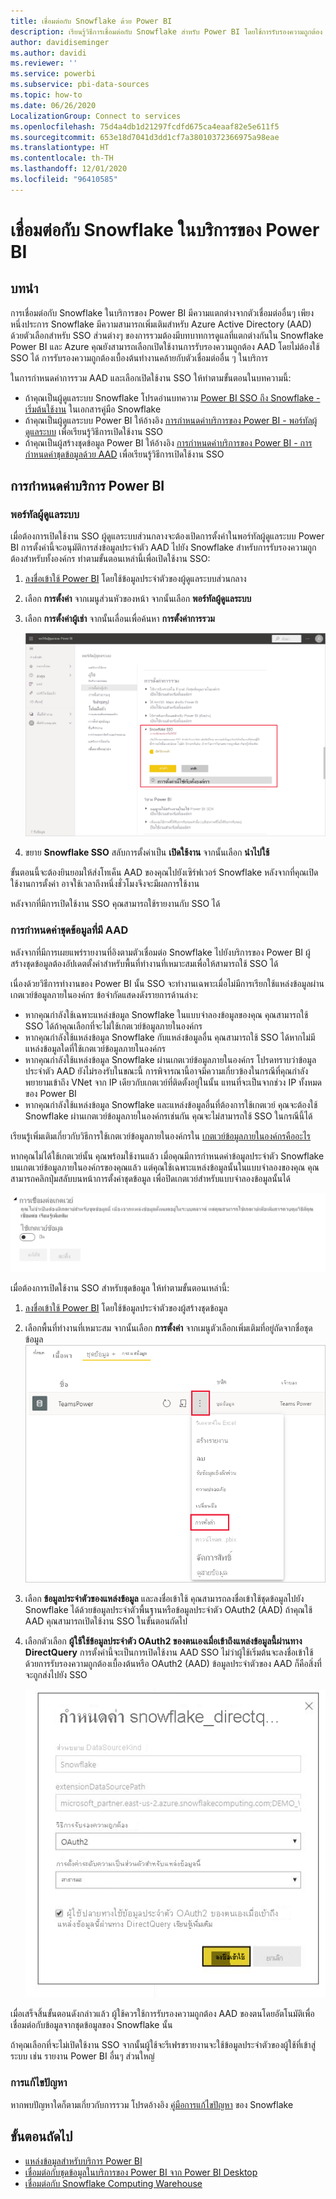 ```yaml
---
title: เชื่อมต่อกับ Snowflake ด้วย Power BI
description: เรียนรู้วิธีการเชื่อมต่อกับ Snowflake สำหรับ Power BI โดยใช้การรับรองความถูกต้อง SSO
author: davidiseminger
ms.author: davidi
ms.reviewer: ''
ms.service: powerbi
ms.subservice: pbi-data-sources
ms.topic: how-to
ms.date: 06/26/2020
LocalizationGroup: Connect to services
ms.openlocfilehash: 75d4a4db1d21297fcdfd675ca4eaaf82e5e611f5
ms.sourcegitcommit: 653e18d7041d3dd1cf7a38010372366975a98eae
ms.translationtype: HT
ms.contentlocale: th-TH
ms.lasthandoff: 12/01/2020
ms.locfileid: "96410585"
---
```

# <a name="connect-to-snowflake-in-power-bi-service"></a>เชื่อมต่อกับ Snowflake ในบริการของ Power BI

## <a name="introduction"></a>บทนำ

การเชื่อมต่อกับ Snowflake ในบริการของ Power BI มีความแตกต่างจากตัวเชื่อมต่ออื่นๆ เพียงหนึ่งประการ Snowflake มีความสามารถเพิ่มเติมสำหรับ Azure Active Directory (AAD) ด้วยตัวเลือกสำหรับ SSO ส่วนต่างๆ ของการรวมต้องมีบทบาทการดูแลที่แตกต่างกันใน Snowflake Power BI และ Azure คุณยังสามารถเลือกเปิดใช้งานการรับรองความถูกต้อง AAD โดยไม่ต้องใช้ SSO ได้ การรับรองความถูกต้องเบื้องต้นทำงานคล้ายกับตัวเชื่อมต่ออื่น ๆ ในบริการ

ในการกำหนดค่าการรวม AAD และเลือกเปิดใช้งาน SSO ให้ทำตามขั้นตอนในบทความนี้:

* ถ้าคุณเป็นผู้ดูแลระบบ Snowflake โปรดอ่านบทความ [Power BI SSO ถึง Snowflake - เริ่มต้นใช้งาน](https://docs.snowflake.com/en/user-guide/oauth-powerbi.html) ในเอกสารคู่มือ Snowflake
* ถ้าคุณเป็นผู้ดูแลระบบ Power BI ให้อ้างอิง [การกำหนดค่าบริการของ Power BI - พอร์ทัลผู้ดูแลระบบ](service-connect-snowflake.md#admin-portal) เพื่อเรียนรู้วิธีการเปิดใช้งาน SSO
* ถ้าคุณเป็นผู้สร้างชุดข้อมูล Power BI ให้อ้างอิง [การกำหนดค่าบริการของ Power BI - การกำหนดค่าชุดข้อมูลด้วย AAD](service-connect-snowflake.md#configuring-a-dataset-with-aad) เพื่อเรียนรู้วิธีการเปิดใช้งาน SSO

## <a name="power-bi-service-configuration"></a>การกำหนดค่าบริการ Power BI

### <a name="admin-portal"></a>พอร์ทัลผู้ดูแลระบบ

เมื่อต้องการเปิดใช้งาน SSO ผู้ดูแลระบบส่วนกลางจะต้องเปิดการตั้งค่าในพอร์ทัลผู้ดูแลระบบ Power BI การตั้งค่านี้จะอนุมัติการส่งข้อมูลประจำตัว AAD ไปยัง Snowflake สำหรับการรับรองความถูกต้องสำหรับทั้งองค์กร ทำตามขั้นตอนเหล่านี้เพื่อเปิดใช้งาน SSO:

1. [ลงชื่อเข้าใช้ Power BI](https://app.powerbi.com) โดยใช้ข้อมูลประจำตัวของผู้ดูแลระบบส่วนกลาง
1. เลือก **การตั้งค่า** จากเมนูส่วนหัวของหน้า จากนั้นเลือก **พอร์ทัลผู้ดูแลระบบ**
1. เลือก **การตั้งค่าผู้เช่า** จากนั้นเลื่อนเพื่อค้นหา **การตั้งค่าการรวม**

   ![การตั้งค่าผู้เช่าสำหรับ Snowflake SSO](media/service-connect-snowflake/snowflake-sso-tenant.png)

4. ขยาย **Snowflake SSO** สลับการตั้งค่าเป็น **เปิดใช้งาน** จากนั้นเลือก **นำไปใช้**

ขั้นตอนนี้จะต้องยินยอมให้ส่งโทเค็น AAD ของคุณไปยังเซิร์ฟเวอร์ Snowflake หลังจากที่คุณเปิดใช้งานการตั้งค่า อาจใช้เวลาถึงหนึ่งชั่วโมงจึงจะมีผลการใช้งาน

หลังจากที่มีการเปิดใช้งาน SSO คุณสามารถใช้รายงานกับ SSO ได้

### <a name="configuring-a-dataset-with-aad"></a>การกำหนดค่าชุดข้อมูลที่มี AAD

หลังจากที่มีการเผยแพร่รายงานที่อิงตามตัวเชื่อมต่อ Snowflake ไปยังบริการของ Power BI ผู้สร้างชุดข้อมูลต้องอัปเดตตั้งค่าสำหรับพื้นที่ทำงานที่เหมาะสมเพื่อให้สามารถใช้ SSO ได้

เนื่องด้วยวิธีการทำงานของ Power BI นั้น SSO จะทำงานเฉพาะเมื่อไม่มีการเรียกใช้แหล่งข้อมูลผ่านเกตเวย์ข้อมูลภายในองค์กร ข้อจำกัดแสดงดังรายการด้านล่าง:

* หากคุณกำลังใช้เฉพาะแหล่งข้อมูล Snowflake ในแบบจำลองข้อมูลของคุณ คุณสามารถใช้ SSO ได้ถ้าคุณเลือกที่จะไม่ใช้เกตเวย์ข้อมูลภายในองค์กร
* หากคุณกำลังใช้แหล่งข้อมูล Snowflake กับแหล่งข้อมูลอื่น คุณสามารถใช้ SSO ได้หากไม่มีแหล่งข้อมูลใดที่ใช้เกตเวย์ข้อมูลภายในองค์กร
* หากคุณกำลังใช้แหล่งข้อมูล Snowflake ผ่านเกตเวย์ข้อมูลภายในองค์กร โปรดทราบว่าข้อมูลประจำตัว AAD ยังไม่รองรับในขณะนี้ การพิจารณานี้อาจมีความเกี่ยวข้องในกรณีที่คุณกำลังพยายามเข้าถึง VNet จาก IP เดียวกับเกตเวย์ที่ติดตั้งอยู่ในนั้น แทนที่จะเป็นจากช่วง IP ทั้งหมดของ Power BI
* หากคุณกำลังใช้แหล่งข้อมูล Snowflake และแหล่งข้อมูลอื่นที่ต้องการใช้เกตเวย์ คุณจะต้องใช้ Snowflake ผ่านเกตเวย์ข้อมูลภายในองค์กรเช่นกัน คุณจะไม่สามารถใช้ SSO ในกรณีนี้ได้

เรียนรู้เพิ่มเติมเกี่ยวกับวิธีการใช้เกตเวย์ข้อมูลภายในองค์กรใน [เกตเวย์ข้อมูลภายในองค์กรคืออะไร](service-gateway-onprem.md)

หากคุณไม่ได้ใช้เกตเวย์นั้น คุณพร้อมใช้งานแล้ว เมื่อคุณมีการกำหนดค่าข้อมูลประจำตัว Snowflake บนเกตเวย์ข้อมูลภายในองค์กรของคุณแล้ว แต่คุณใช้เฉพาะแหล่งข้อมูลนั้นในแบบจำลองของคุณ คุณสามารถคลิกปุ่มสลับบนหน้าการตั้งค่าชุดข้อมูล เพื่อปิดเกตเวย์สำหรับแบบจำลองข้อมูลนั้นได้

![การตั้งค่าชุดข้อมูลเพื่อสลับปิดเกตเวย์](media/service-connect-snowflake/snowflake-gateway-toggle-off.png)

เมื่อต้องการเปิดใช้งาน SSO สำหรับชุดข้อมูล ให้ทำตามขั้นตอนเหล่านี้:

1. [ลงชื่อเข้าใช้ Power BI](https://app.powerbi.com) โดยใช้ข้อมูลประจำตัวของผู้สร้างชุดข้อมูล
1. เลือกพื้นที่ทำงานที่เหมาะสม จากนั้นเลือก **การตั้งค่า** จากเมนูตัวเลือกเพิ่มเติมที่อยู่ถัดจากชื่อชุดข้อมูล
  ![เมนูตัวเลือกเพิ่มเติมจะปรากฏขึ้นเมื่อเลื่อนเมาส์](media/service-connect-snowflake/dataset-settings-2.png)
1. เลือก **ข้อมูลประจำตัวของแหล่งข้อมูล** และลงชื่อเข้าใช้ คุณสามารถลงชื่อเข้าใช้ชุดข้อมูลไปยัง Snowflake ได้ด้วยข้อมูลประจำตัวพื้นฐานหรือข้อมูลประจำตัว OAuth2 (AAD) ถ้าคุณใช้ AAD คุณสามารถเปิดใช้งาน SSO ในขั้นตอนถัดไป
1. เลือกตัวเลือก **ผู้ใช้ใช้ข้อมูลประจำตัว OAuth2 ของตนเองเมื่อเข้าถึงแหล่งข้อมูลนี้ผ่านทาง DirectQuery** การตั้งค่านี้จะเป็นการเปิดใช้งาน AAD SSO ไม่ว่าผู้ใช้เริ่มต้นจะลงชื่อเข้าใช้ด้วยการรับรองความถูกต้องเบื้องต้นหรือ OAuth2 (AAD) ข้อมูลประจำตัวของ AAD ก็คือสิ่งที่จะถูกส่งไปยัง SSO

    ![การตั้งค่าชุดข้อมูลสำหรับ Snowflake SSO](media/service-connect-snowflake/snowflake-sso-cred-ui.png)

เมื่อเสร็จสิ้นขั้นตอนดังกล่าวแล้ว ผู้ใช้ควรใช้การรับรองความถูกต้อง AAD ของตนโดยอัตโนมัติเพื่อเชื่อมต่อกับข้อมูลจากชุดข้อมูลของ Snowflake นั้น

ถ้าคุณเลือกที่จะไม่เปิดใช้งาน SSO จากนั้นผู้ใช้จะรีเฟรชรายงานจะใช้ข้อมูลประจำตัวของผู้ใช้ที่เข้าสู่ระบบ เช่น รายงาน Power BI อื่นๆ ส่วนใหญ่

### <a name="troubleshooting"></a>การแก้ไขปัญหา

หากพบปัญหาใดก็ตามเกี่ยวกับการรวม โปรดอ้างอิง [คู่มือการแก้ไขปัญหา](https://docs.snowflake.com/en/user-guide/oauth-powerbi.html#troubleshooting) ของ Snowflake

## <a name="next-steps"></a>ขั้นตอนถัดไป

* [แหล่งข้อมูลสำหรับบริการ Power BI](service-get-data.md)
* [เชื่อมต่อกับชุดข้อมูลในบริการของ Power BI จาก Power BI Desktop](desktop-report-lifecycle-datasets.md)
* [เชื่อมต่อกับ Snowflake Computing Warehouse](desktop-connect-snowflake.md)